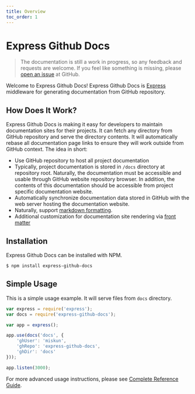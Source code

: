 ```yaml
---
title: Overview
toc_order: 1
---
```


# Express Github Docs

> The documentation is still a work in progress, so any feedback and requests are welcome. If you feel like something is missing, please [open an issue](https://github.com/miskun/express-github-docs/issues) at GitHub.

Welcome to Express Github Docs! Express Github Docs is [Express](http://expressjs.com/) middleware for generating documentation from GitHub repository.

## How Does It Work?

Express Github Docs is making it easy for developers to maintain documentation sites for their projects. It can fetch any directory from GitHub repository and serve the directory contents. It will automatically rebase all documentation page links to ensure they will work outside from GitHub context. The idea in short:

* Use GitHub repository to host all project documentation
* Typically, project documentation is stored in `/docs` directory at repository root. Naturally, the documentation must be accessible and usable through GitHub website repository browser. In addition, the contents of this documentation should be accessible from project specific documentation website.
* Automatically synchronize documentation data stored in GitHub with the web server hosting the documentation website.
* Naturally, support [markdown formatting](https://help.github.com/articles/markdown-basics/).
* Additional customization for documentation site rendering via [front matter](http://jekyllrb.com/docs/frontmatter/)

## Installation

Express Github Docs can be installed with NPM.

```sh
$ npm install express-github-docs
```

## Simple Usage

This is a simple usage example. It will serve files from `docs` directory.

```javascript
var express = require('express');
var docs = require('express-github-docs');

var app = express();

app.use(docs('docs', {
    'ghUser': 'miskun',
    'ghRepo': 'express-github-docs',
    'ghDir': 'docs'
}));

app.listen(3000);
```

For more advanced usage instructions, please see [Complete Reference Guide](usage/api-reference.md).

